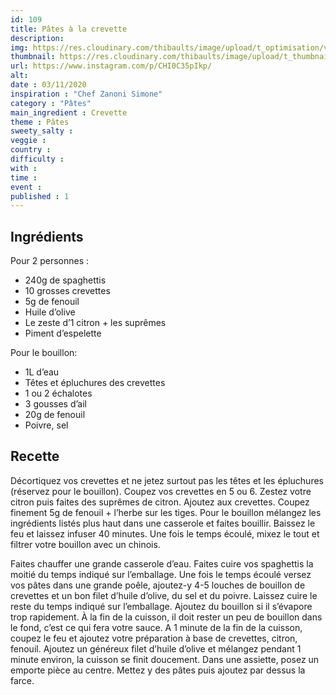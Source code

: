 ```yaml
---
id: 109
title: Pâtes à la crevette
description: 
img: https://res.cloudinary.com/thibaults/image/upload/t_optimisation/v1604766902/Recipes/20201103_pates_crevettes.jpg
thumbnail: https://res.cloudinary.com/thibaults/image/upload/t_thumbnail_josie/v1604766902/Recipes/20201103_pates_crevettes.jpg
url: https://www.instagram.com/p/CHI0C35pIkp/
alt: 
date : 03/11/2020
inspiration : "Chef Zanoni Simone"
category : "Pâtes"
main_ingredient : Crevette
theme : Pâtes
sweety_salty : 
veggie : 
country :
difficulty :
with : 
time : 
event :
published : 1
---
```


## Ingrédients
Pour 2 personnes :
 - 240g de spaghettis
 - 10 grosses crevettes
 - 5g de fenouil
 - Huile d’olive
 - Le zeste d’1 citron + les suprêmes
 - Piment d’espelette

Pour le bouillon:
 - 1L d’eau
 - Têtes et épluchures des crevettes
 - 1 ou 2 échalotes
 - 3 gousses d’ail
 - 20g de fenouil
 - Poivre, sel

## Recette
Décortiquez vos crevettes et ne jetez surtout pas les têtes et les épluchures (réservez pour le bouillon). Coupez vos crevettes en 5 ou 6. Zestez votre citron puis faites des suprêmes de citron. Ajoutez aux crevettes. Coupez finement 5g de fenouil + l’herbe sur les tiges. Pour le bouillon mélangez les ingrédients listés plus haut dans une casserole et faites bouillir. Baissez le feu et laissez infuser 40 minutes. Une fois le temps écoulé, mixez le tout et filtrer votre bouillon avec un chinois.

Faites chauffer une grande casserole d’eau. Faites cuire vos spaghettis la moitié du temps indiqué sur l’emballage. Une fois le temps écoulé versez vos pâtes dans une grande poêle, ajoutez-y 4-5 louches de bouillon de crevettes et un bon filet d’huile d’olive, du sel et du poivre. Laissez cuire le reste du temps indiqué sur l’emballage. Ajoutez du bouillon si il s’évapore trop rapidement. À la fin de la cuisson, il doit rester un peu de bouillon dans le fond, c’est ce qui fera votre sauce. A 1 minute de la fin de la cuisson, coupez le feu et ajoutez votre préparation à base de crevettes, citron, fenouil. Ajoutez un généreux filet d’huile d’olive et mélangez pendant 1 minute environ, la cuisson se finit doucement. Dans une assiette, posez un emporte pièce au centre. Mettez y des pâtes puis ajoutez par dessus la farce.
